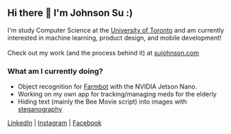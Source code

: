 ## Hi there 👋  I'm Johnson Su :)

I'm study Computer Science at the [University of Toronto](https://www.utsc.utoronto.ca/home/) and am currently interested in machine learning, product design, and mobile development!</br></br>
Check out my work (and the process behind it) at [sujohnson.com](https://sujohnson.com/)

### What am I currently doing?
 -   Object recognition for [Farmbot](https://farm.bot/) with the NVIDIA Jetson Nano.</br>
 -   Working on my own app for tracking/managing meds for the elderly</br>
 -   Hiding text (mainly the Bee Movie script) into images with [steganography](https://en.wikipedia.org/wiki/Steganography)</br>
 
[LinkedIn](https://www.linkedin.com/in/johnson-su/) | [Instagram](https://www.instagram.com/johnson.s.u/) | [Facebook](https://www.facebook.com/CrispyCrunchCapt)


